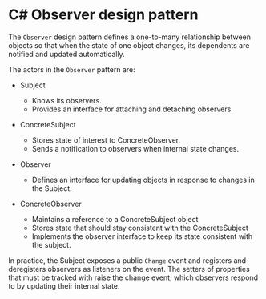 # C# Observer design pattern

The `Observer` design pattern defines a one-to-many relationship between objects so that when the state of one object changes, its dependents are notified and updated automatically.

The actors in the `Observer` pattern are:

- Subject
  - Knows its observers.
  - Provides an interface for attaching and detaching observers.

- ConcreteSubject
  - Stores state of interest to ConcreteObserver.
  - Sends a notification to observers when internal state changes.

- Observer
  - Defines an interface for updating objects in response to changes in the Subject.

- ConcreteObserver
  - Maintains a reference to a ConcreteSubject object
  - Stores state that should stay consistent with the ConcreteSubject
  - Implements the observer interface to keep its state consistent with the subject.

In practice, the Subject exposes a public `Change` event and registers and deregisters observers as listeners on the event. The setters of properties that must be tracked with raise the change event, which observers respond to by updating their internal state.